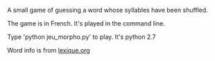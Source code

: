 A small game of guessing a word whose syllables have been shuffled.

The game is in French. It's played in the command line.

Type 'python jeu_morpho.py' to play. It's python 2.7

Word info is from [lexique.org](lexique.org)
